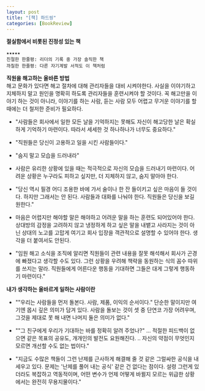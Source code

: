 ```yaml
---
layout: post
title: "[책] 하드씽"
categories: [BookReview]
---
```

**절실함에서 비롯된 진정성 있는 책**

```
★★★★★
친절한 한줄평: 리더의 기록 중 가장 솔직한 책
까칠한 한줄평: 다른 자기계발 서적도 이 책처럼
```

**직원을 해고하는 올바른 방법**<br>
해고 문화가 있다면 해고 절차에 대해 관리자들을 대비 시켜야한다. 사실을 이야기하고 지체하지 말고 원인을 명확히 하도록 관리자들을 훈련시켜야 할 것이다. 꼭 해고만을 이야기 하는 것이 아니라, 이야기를 하는 사람, 듣는 사람 모두 어렵고 무거운 이야기를 할 때에는 더 철저한 준비가 필요하다.

- "사람들은 회사에서 일한 모든 날을 기억하지는 못해도 자신이 해고당한 날은 확실하게 기억하기 마련이다. 따라서 세세한 것 하나하나가 너무도 중요하다."

- "직원들은 당신이 고용하고 일을 시킨 사람들이다."

- "숨지 말고 모습을 드러내라"

- 사람은 유리한 상황에 있을 때는 적극적으로 자신의 모습을 드러내기 마련이다. 어려운 상황은 누구라도 피하고 싶지만, 더 지체하지 않고, 숨지 말아야 한다.
- "당신 역시 필경 어디 조용한 바에 가서 술이나 한 잔 들이키고 싶은 마음이 들 것이다. 하지만 그래서는 안 된다. 사람들과 대화를 나눠야 한다. 직원들은 당신을 보길 원한다."

- 마음은 어렵지만 해야할 말은 해야하고 어려운 말을 하는 훈련도 되어있어야 한다. 상대방의 감정을 고려하지 않고 냉정하게 하고 싶은 말을 내뱉고 사라지는 것이 아닌 상대의 노고를 고맙게 여기고 회사 입장을 객관적으로 설명할 수 있어야 한다. 생각을 더 붙여서도 안된다. 
- "임원 해고 소식을 조직에 알리면 직원들이 관련 내용을 잘못 해석해서 회사가 곤경에 빠졌다고 생각할 수도 있다. 그런 상황을 우려해 책략을 동원하는 식의 꼼수 따위를 쓰지는 말라. 직원들에게 어른다운 행동을 기대하면 그들은 대게 그렇게 행동하기 마련이다." 


**내가 생각하는 올바르게 일하는 사람이란**

- ""우리는 사람들을 먼저 돌본다. 사람, 제품, 이익의 순서이다." 단순한 말이지만 여기엔 몹시 깊은 의미가 담겨 있다. 사람을 돌보는 것이 셋 중 단연코 가장 어려우며, 그것을 제대로 못 해 내면 나머지 둘은 의미가 없다."

- ""그 친구에게 우리가 기대하는 바를 정확히 알려 주었나?" ... 적절한 피드백이 없으면 같은 목표의 공유도, 개개인의 발전도 요원해진다. .. 자신의 약점이 무엇인지 모르면 개선할 수도 없는 법이다."

- "지금도 수많은 책들이 그런 난제를 근사하게 해결해 줄 것 같은 그럴싸한 공식을 내세우고 있다. 문제는 '난제를 풀어 내는 공식' 같은 건 없다는 점이다. 설령 그런게 있더라도 복잡하고 역동적이며, 어떤 변수가 언제 어떻게 바뀔지 모르는 위급한 상황에서는 완전히 무용지물이다."
